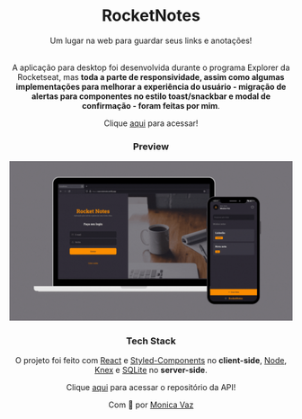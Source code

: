 <div align="center">
<h1>RocketNotes</h1>
Um lugar na web para guardar seus links e anotações! 
<br> <br>

A aplicação para desktop foi desenvolvida durante o programa Explorer da Rocketseat, mas **toda a parte de responsividade, assim como algumas implementações para melhorar a experiência do usuário - migração de alertas para componentes no estilo toast/snackbar e modal de confirmação - foram feitas por mim**.

Clique <a href = "https://userocketnotes.netlify.app/">aqui</a> para acessar!

### Preview

<img src="./GitHub/preview.gif" width="680px" >

### Tech Stack

O projeto foi feito com [React](https://reactjs.org/) e [Styled-Components](https://styled-components.com/) no **client-side**, [Node](https://nodejs.org/en/), [Knex](http://knexjs.org/) e [SQLite](https://www.sqlite.org/index.html) no **server-side**.

Clique <a href = "https://github.com/M0nicaVaz/RocketNotes-api">aqui</a> para acessar o repositório da API!

Com 💜 por <a href="https://www.linkedin.com/in/monica-vaz/"> Monica Vaz </a>

</div>
